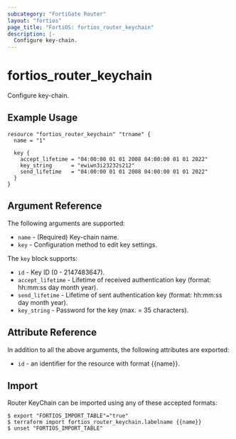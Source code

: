 ```yaml
---
subcategory: "FortiGate Router"
layout: "fortios"
page_title: "FortiOS: fortios_router_keychain"
description: |-
  Configure key-chain.
---
```


# fortios_router_keychain
Configure key-chain.

## Example Usage

```hcl
resource "fortios_router_keychain" "trname" {
  name = "1"

  key {
    accept_lifetime = "04:00:00 01 01 2008 04:00:00 01 01 2022"
    key_string      = "ewiwn3i23232s212"
    send_lifetime   = "04:00:00 01 01 2008 04:00:00 01 01 2022"
  }
}
```

## Argument Reference

The following arguments are supported:

* `name` - (Required) Key-chain name.
* `key` - Configuration method to edit key settings.

The `key` block supports:

* `id` - Key ID (0 - 2147483647).
* `accept_lifetime` - Lifetime of received authentication key (format: hh:mm:ss day month year).
* `send_lifetime` - Lifetime of sent authentication key (format: hh:mm:ss day month year).
* `key_string` - Password for the key (max. = 35 characters).


## Attribute Reference

In addition to all the above arguments, the following attributes are exported:
* `id` - an identifier for the resource with format {{name}}.

## Import

Router KeyChain can be imported using any of these accepted formats:
```
$ export "FORTIOS_IMPORT_TABLE"="true"
$ terraform import fortios_router_keychain.labelname {{name}}
$ unset "FORTIOS_IMPORT_TABLE"
```
